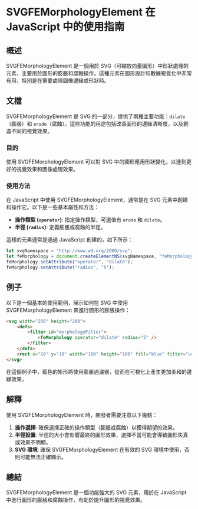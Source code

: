<!--
Meta Description: # SVGFEMorphologyElement 在 JavaScript 中的使用指南 ## 概述 SVGFEMorphologyElement 是一個用於 SVG（可縮放向量圖形）中形狀處理的元素，主要用於圖形的膨脹和腐蝕操作。這種元素在圖形設計和數據視覺化中非常有用，特別是在需要處理圖像邊緣或...
Meta Keywords: svg, svgfemorphologyelement, javascript, femorphology, dilate
-->

# SVGFEMorphologyElement 在 JavaScript 中的使用指南

## 概述
SVGFEMorphologyElement 是一個用於 SVG（可縮放向量圖形）中形狀處理的元素，主要用於圖形的膨脹和腐蝕操作。這種元素在圖形設計和數據視覺化中非常有用，特別是在需要處理圖像邊緣或形狀時。

## 文檔
SVGFEMorphologyElement 是 SVG 的一部分，提供了兩種主要功能：`dilate`（膨脹）和 `erode`（腐蝕）。這些功能的用途包括改善圖形的邊緣清晰度，以及創造不同的視覺效果。

### 目的
使用 SVGFEMorphologyElement 可以對 SVG 中的圖形應用形狀變化，以達到更好的視覺效果和圖像處理效果。

### 使用方法
在 JavaScript 中使用 SVGFEMorphologyElement，通常是在 SVG 元素中創建和操作它。以下是一些基本屬性和方法：

- **操作類型 (`operator`)**: 指定操作類型，可選值有 `erode` 和 `dilate`。
- **半徑 (`radius`)**: 定義膨脹或腐蝕的半徑。

這樣的元素通常是通過 JavaScript 創建的，如下所示：

```javascript
let svgNamespace = "http://www.w3.org/2000/svg";
let feMorphology = document.createElementNS(svgNamespace, "feMorphology");
feMorphology.setAttribute("operator", "dilate");
feMorphology.setAttribute("radius", "5");
```

## 例子
以下是一個基本的使用範例，展示如何在 SVG 中使用 SVGFEMorphologyElement 來進行圖形的膨脹操作：

```html
<svg width="200" height="200">
    <defs>
        <filter id="morphologyFilter">
            <feMorphology operator="dilate" radius="5" />
        </filter>
    </defs>
    <rect x="10" y="10" width="100" height="100" fill="blue" filter="url(#morphologyFilter)" />
</svg>
```

在這個例子中，藍色的矩形將使用膨脹過濾器，從而在可視化上產生更加柔和的邊緣效果。

## 解釋
使用 SVGFEMorphologyElement 時，開發者需要注意以下幾點：

1. **操作選擇**: 確保選擇正確的操作類型（膨脹或腐蝕）以獲得期望的效果。
2. **半徑設置**: 半徑的大小會影響最終的圖形效果，選擇不當可能會導致圖形失真或效果不明顯。
3. **SVG 環境**: 確保 SVGFEMorphologyElement 在有效的 SVG 環境中使用，否則可能無法正確顯示。

## 總結
SVGFEMorphologyElement 是一個功能強大的 SVG 元素，用於在 JavaScript 中進行圖形的膨脹和腐蝕操作，有助於提升圖形的視覺效果。